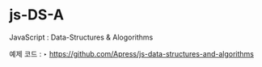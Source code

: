 # js-DS-A

JavaScript : Data-Structures &amp; Alogorithms

예제 코드 : ‣
https://github.com/Apress/js-data-structures-and-algorithms
